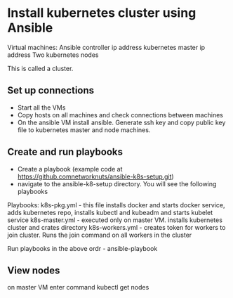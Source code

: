 Install kubernetes cluster using Ansible
=================================================
Virtual machines:
Ansible controller ip address
kubernetes master ip address
Two kubernetes nodes

This is called a cluster.

Set up connections
---------------------------
- Start all the VMs
- Copy hosts on all machines and check connections between machines
- On the ansible VM install ansible. Generate ssh key and copy public key file to kubernetes master and node machines.

Create and run playbooks
-----------------
- Create a playbook (example code at https://github.comnetworknuts/ansible-k8s-setup.git)
- navigate to the ansible-k8-setup directory. You will see the following playbooks

Playbooks:
k8s-pkg.yml - this file installs docker and starts docker service, adds kubernetes repo, installs kubectl and kubeadm and starts kubelet service
k8s-master.yml - executed only on master VM. installs kubernetes cluster and crates directory
k8s-workers.yml - creates token for workers to join cluster. Runs the join command on all workers in the cluster

Run playbooks in the above ordr - ansible-playbook <filename>
  
View nodes
----------------
 on master VM enter command kubectl get nodes
